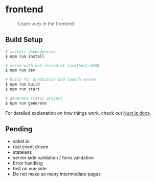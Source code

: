 # frontend

> Learn vuex in the frontend

## Build Setup

``` bash
# install dependencies
$ npm run install

# serve with hot reload at localhost:3000
$ npm run dev

# build for production and launch server
$ npm run build
$ npm run start

# generate static project
$ npm run generate
```

For detailed explanation on how things work, check out [Nuxt.js docs](https://nuxtjs.org).

## Pending

* soket.io
* real event driven
* stateless
* server side validation / form validation
* Error handling
* test on vue side
* Do not make so many intermediate pages
